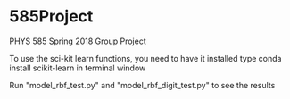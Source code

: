 # 585Project
PHYS 585 Spring 2018 Group Project

To use the sci-kit learn functions, you need to have it installed
type conda install scikit-learn in terminal window 


Run "model_rbf_test.py" and "model_rbf_digit_test.py"	to see the results
